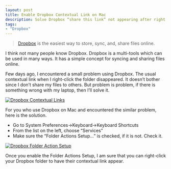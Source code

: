 ```yaml
---
layout: post
title: Enable Dropbox Contextual Link on Mac
description: Solve Dropbox “share this link” not appearing after right clicking the folder.
tags:
- "Dropbox"
---
```

> [Dropbox](http://www.dropbox.com/referrals/NTM1NjQ5ODQ5 "Dropbox") is the easiest way to store, sync, and, share files online.

I think not many people know Dropbox. Dropbox is a multi-tools which can be used in many ways. It has a simple concept for syncing and sharing files online.

Few days ago, I encountered a small problem using Dropbox. The usual contextual link when I right-click the folder disappeared. It doesn’t bother since I don’t share my files to others. But problem is problem, if there is something wrong with my laptop, then I’ll solve it.

<!--more-->

[ ![Dropbox Contextual Links][img1] ](http://images.sayzlim.net/2010/08/dropbox_secondary.jpg "Dropbox Contextual Links")

[img1]: http://images.sayzlim.net/2010/08/dropbox_secondary.jpg "Dropbox Contextual Links"

For you who use Dropbox on Mac and encountered the similar problem, here is the solution.

- Go to System Preferences-&gt;Keyboard-&gt;Keyboard Shortcuts
- From the list on the left, choose &#8220;Services&#8221;
- Make sure the &#8220;Folder Actions Setup…&#8221; is checked, if it is not. Check it.

[ ![Dropbox Folder Action Setup][img2] ](http://images.sayzlim.net/2010/08/dropbox_actions.jpg "Dropbox Folder Action Setup")

[img2]: http://images.sayzlim.net/2010/08/dropbox_actions.jpg "Dropbox Folder Action Setup"

Once you enable the Folder Actions Setup, I am sure that you can right-click your Dropbox folder to have their contextual link appear.
